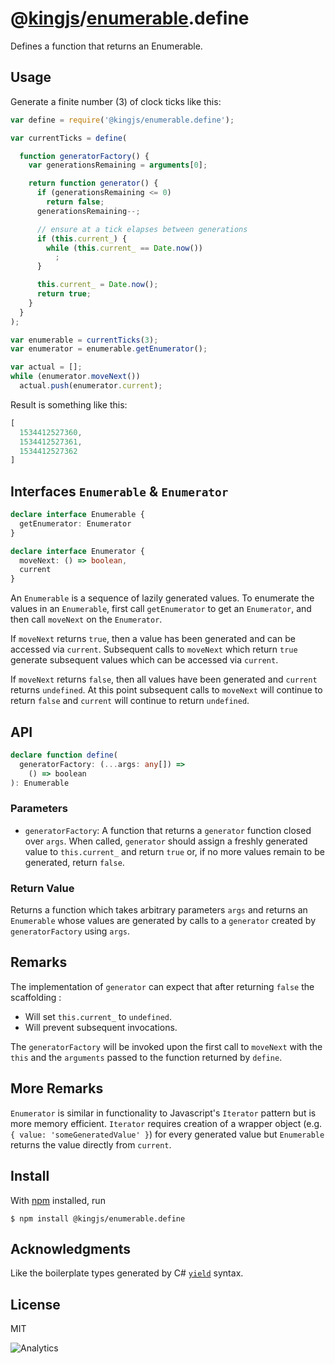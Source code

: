 # @[kingjs](https://www.npmjs.com/package/kingjs)/[enumerable](https://www.npmjs.com/package/@kingjs/enumerable).define
Defines a function that returns an Enumerable.
## Usage
Generate a finite number (3) of clock ticks like this:
```js
var define = require('@kingjs/enumerable.define');

var currentTicks = define(

  function generatorFactory() {
    var generationsRemaining = arguments[0];

    return function generator() {
      if (generationsRemaining <= 0)
        return false;
      generationsRemaining--;

      // ensure at a tick elapses between generations
      if (this.current_) {
        while (this.current_ == Date.now())
          ;
      }

      this.current_ = Date.now();
      return true;
    }
  }
);

var enumerable = currentTicks(3);
var enumerator = enumerable.getEnumerator();

var actual = [];
while (enumerator.moveNext())
  actual.push(enumerator.current);
```
Result is something like this:
```js
[
  1534412527360,
  1534412527361,
  1534412527362
]
```
## Interfaces `Enumerable` & `Enumerator`
```ts
declare interface Enumerable {
  getEnumerator: Enumerator
}  

declare interface Enumerator {
  moveNext: () => boolean,
  current
}  
```
An `Enumerable` is a sequence of lazily generated values. To enumerate the values in an `Enumerable`, first call `getEnumerator` to get an `Enumerator`, and then call `moveNext` on the `Enumerator`. 

If `moveNext` returns `true`, then a value has been generated and can be accessed via `current`. Subsequent calls to `moveNext` which return `true` generate subsequent values which can be accessed via `current`.
 
If `moveNext` returns `false`, then all values have been generated and `current` returns `undefined`. At this point subsequent calls to `moveNext` will continue to return `false` and `current` will continue to return `undefined`.
## API
```ts
declare function define(
  generatorFactory: (...args: any[]) => 
    () => boolean
): Enumerable
```
### Parameters
- `generatorFactory`: A function that returns a `generator` function closed over `args`. When called, `generator` should assign a freshly generated value to `this.current_` and return `true` or, if no more values remain to be generated, return `false`. 
### Return Value
Returns a function which takes arbitrary parameters `args` and returns an `Enumerable` whose values are generated by calls to a `generator` created by `generatorFactory` using `args`.
## Remarks
The implementation of `generator` can expect that after returning `false` the scaffolding :
- Will set `this.current_` to `undefined`.
- Will prevent subsequent invocations.

The `generatorFactory` will be invoked upon the first call to `moveNext` with the `this` and the `arguments` passed to the function returned by `define`.
## More Remarks
`Enumerator` is similar in functionality to Javascript's `Iterator` pattern but is more memory efficient. `Iterator` requires creation of a wrapper object (e.g. `{ value: 'someGeneratedValue' }`) for every generated value but `Enumerable` returns the value directly from `current`.
## Install
With [npm](https://npmjs.org/) installed, run
```
$ npm install @kingjs/enumerable.define
```
## Acknowledgments
Like the boilerplate types generated by C# [`yield`](https://docs.microsoft.com/en-us/dotnet/csharp/language-reference/keywords/yield) syntax. 
## License
MIT

![Analytics](https://analytics.kingjs.net/enumerable/define)